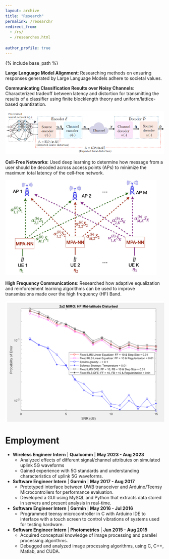 ```yaml
---
layout: archive
title: "Research"
permalink: /research/
redirect_from: 
  - /rs/
  - /researches.html
  
author_profile: true
---
```


{% include base_path %}



**Large Language Model Alignment**: Researching methods on ensuring responses generated by Large Language Models adhere to societal values.
 
**Communicating Classification Results over Noisy Channels**: Characterized tradeoff between latency and distortion for transmitting the results of a classifier using finite blocklength theory and uniform/lattice-based quantization.


![Alt text](../images/latdist.png)

**Cell-Free Networks**: Used deep learning to determine how message from a user should be decoded across access points (APs) to minimize the maximum total latency of the cell-free network.


 ![Alt text](../images/cellfree.png)


 
**High Frequency Communications**: Researched how adaptive equalization and reinforcement learning algorithms can be used to improve transmissions made over the high frequency (HF) Band.


 ![Alt text](../images/hf.png)


Employment
===============
* **Wireless Engineer Intern** | **Qualcomm** | **May 2023 - Aug 2023**
  * Analyzed effects of different signal/channel attributes on simulated uplink 5G waveforms
  * Gained experience with 5G standards and understanding characteristics of uplink 5G waveforms.
* **Software Engineer Intern** | **Garmin** | **May 2017 - Aug 2017**
  * Prototyped interface between UWB transceiver and Arduino/Teensy Microcontrollers for performance evaluation.
  * Developed a GUI using MySQL and Python that extracts data stored in servers and present analysis in real-time.
* **Software Engineer Intern** | **Garmin** | **May 2016 - Jul 2016**
  * Programmed teensy microcontroller in C with Arduino IDE to interface with a touch screen to control 
    vibrations of systems used for testing hardware. 
* **Software Engineer Intern** | **Photometrics** | **Jun 2015 – Aug 2015**
   * Acquired conceptual knowledge of image processing and parallel processing algorithms.
   * Debugged and analyzed image processing algorithms, using C, C++, Matlab, and CUDA.





